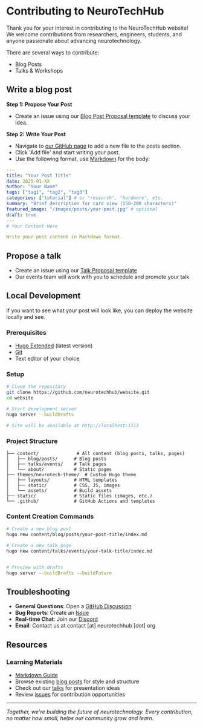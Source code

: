 # Contributing to NeuroTechHub

Thank you for your interest in contributing to the NeuroTechHub website! We welcome contributions from researchers, engineers, students, and anyone passionate about advancing neurotechnology.

There are several ways to contribute:

- Blog Posts
- Talks & Workshops

## Write a blog post

**Step 1: Propose Your Post**

- Create an issue using our [Blog Post Proposal template](https://github.com/neurotechhub/website/issues/new?template=blog-post-proposal.md) to discuss your idea.

**Step 2: Write Your Post**

- Navigate to [our GitHub page](https://github.com/NeuroTechHub/Website/tree/main/content/blog/posts) to add a new file to the posts section.
- Click 'Add file' and start writing your post.
- Use the following format, use [Markdown](https://www.markdownguide.org/) for the body:

```yaml
---
title: "Your Post Title"
date: 2025-01-XX
author: "Your Name"
tags: ["tag1", "tag2", "tag3"]
categories: ["tutorial"] # or "research", "hardware", etc.
summary: "Brief description for card view (150-200 characters)"
featured_image: "/images/posts/your-post.jpg" # optional
draft: true
---
# Your Content Here

Write your post content in Markdown format.
```

## Propose a talk

- Create an issue using our [Talk Proposal template](https://github.com/neurotechhub/website/issues/new?template=talk-proposal.md)
- Our events team will work with you to schedule and promote your talk

## Local Development

If you want to see what your post will look like, you can deploy the website locally and see.

### Prerequisites

- [Hugo Extended](https://gohugo.io/installation/) (latest version)
- [Git](https://git-scm.com/)
- Text editor of your choice

### Setup

```bash
# Clone the repository
git clone https://github.com/neurotechhub/website.git
cd website

# Start development server
hugo server --buildDrafts

# Site will be available at http://localhost:1313
```

### Project Structure

```
├── content/              # All content (blog posts, talks, pages)
│   ├── blog/posts/      # Blog posts
│   ├── talks/events/    # Talk pages
│   └── about/           # Static pages
├── themes/neurotech-theme/  # Custom Hugo theme
│   ├── layouts/         # HTML templates
│   ├── static/          # CSS, JS, images
│   └── assets/          # Build assets
├── static/              # Static files (images, etc.)
└── .github/             # GitHub Actions and templates
```

### Content Creation Commands

```bash
# Create a new blog post
hugo new content/blog/posts/your-post-title/index.md

# Create a new talk page
hugo new content/talks/events/your-talk-title/index.md


# Preview with drafts
hugo server --buildDrafts --buildFuture
```

## Troubleshooting

- **General Questions**: Open a [GitHub Discussion](https://github.com/neurotechhub/website/discussions)
- **Bug Reports**: Create an [Issue](https://github.com/neurotechhub/website/issues)
- **Real-time Chat**: Join our [Discord](https://discord.gg/neurotech)
- **Email**: Contact us at contact [at] neurotechhub [dot] org

## Resources

### Learning Materials

- [Markdown Guide](https://www.markdownguide.org/)
- Browse existing [blog posts](/blog/) for style and structure
- Check out our [talks](/talks/) for presentation ideas
- Review [issues](https://github.com/neurotechhub/website/issues) for contribution opportunities

---

_Together, we're building the future of neurotechnology. Every contribution, no matter how small, helps our community grow and learn._
